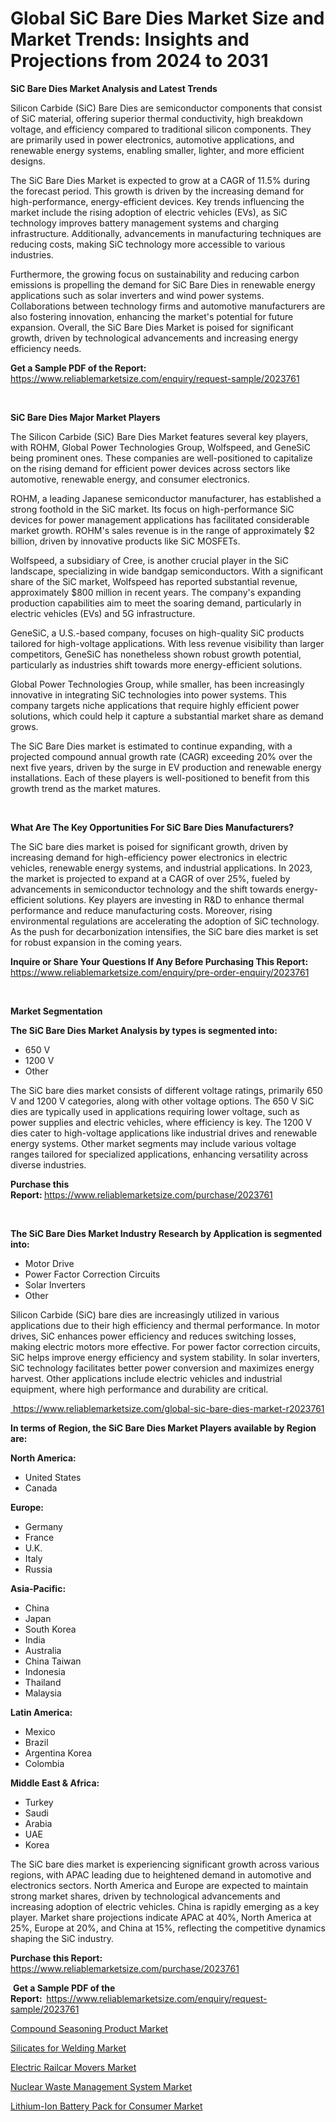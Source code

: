 <p><h1>Global SiC Bare Dies Market Size and Market Trends: Insights and Projections from 2024 to 2031</h1></p><p><strong>SiC Bare Dies Market Analysis and Latest Trends</strong></p>
<p><p>Silicon Carbide (SiC) Bare Dies are semiconductor components that consist of SiC material, offering superior thermal conductivity, high breakdown voltage, and efficiency compared to traditional silicon components. They are primarily used in power electronics, automotive applications, and renewable energy systems, enabling smaller, lighter, and more efficient designs.</p><p>The SiC Bare Dies Market is expected to grow at a CAGR of 11.5% during the forecast period. This growth is driven by the increasing demand for high-performance, energy-efficient devices. Key trends influencing the market include the rising adoption of electric vehicles (EVs), as SiC technology improves battery management systems and charging infrastructure. Additionally, advancements in manufacturing techniques are reducing costs, making SiC technology more accessible to various industries.</p><p>Furthermore, the growing focus on sustainability and reducing carbon emissions is propelling the demand for SiC Bare Dies in renewable energy applications such as solar inverters and wind power systems. Collaborations between technology firms and automotive manufacturers are also fostering innovation, enhancing the market's potential for future expansion. Overall, the SiC Bare Dies Market is poised for significant growth, driven by technological advancements and increasing energy efficiency needs.</p></p>
<p><strong>Get a Sample PDF of the Report:&nbsp;</strong> <a href="https://www.reliablemarketsize.com/enquiry/request-sample/2023761?utm_campaign=1779&utm_medium=2&utm_source=Github&utm_content=ia&utm_term=30102024&utm_id=sic-bare-dies">https://www.reliablemarketsize.com/enquiry/request-sample/2023761</a></p>
<p>&nbsp;</p>
<p><strong>SiC Bare Dies Major Market Players</strong></p>
<p><p>The Silicon Carbide (SiC) Bare Dies Market features several key players, with ROHM, Global Power Technologies Group, Wolfspeed, and GeneSiC being prominent ones. These companies are well-positioned to capitalize on the rising demand for efficient power devices across sectors like automotive, renewable energy, and consumer electronics.</p><p>ROHM, a leading Japanese semiconductor manufacturer, has established a strong foothold in the SiC market. Its focus on high-performance SiC devices for power management applications has facilitated considerable market growth. ROHM's sales revenue is in the range of approximately $2 billion, driven by innovative products like SiC MOSFETs.</p><p>Wolfspeed, a subsidiary of Cree, is another crucial player in the SiC landscape, specializing in wide bandgap semiconductors. With a significant share of the SiC market, Wolfspeed has reported substantial revenue, approximately $800 million in recent years. The company's expanding production capabilities aim to meet the soaring demand, particularly in electric vehicles (EVs) and 5G infrastructure.</p><p>GeneSiC, a U.S.-based company, focuses on high-quality SiC products tailored for high-voltage applications. With less revenue visibility than larger competitors, GeneSiC has nonetheless shown robust growth potential, particularly as industries shift towards more energy-efficient solutions.</p><p>Global Power Technologies Group, while smaller, has been increasingly innovative in integrating SiC technologies into power systems. This company targets niche applications that require highly efficient power solutions, which could help it capture a substantial market share as demand grows.</p><p>The SiC Bare Dies market is estimated to continue expanding, with a projected compound annual growth rate (CAGR) exceeding 20% over the next five years, driven by the surge in EV production and renewable energy installations. Each of these players is well-positioned to benefit from this growth trend as the market matures.</p></p>
<p>&nbsp;</p>
<p><strong>What Are The Key Opportunities For SiC Bare Dies Manufacturers?</strong></p>
<p><p>The SiC bare dies market is poised for significant growth, driven by increasing demand for high-efficiency power electronics in electric vehicles, renewable energy systems, and industrial applications. In 2023, the market is projected to expand at a CAGR of over 25%, fueled by advancements in semiconductor technology and the shift towards energy-efficient solutions. Key players are investing in R&D to enhance thermal performance and reduce manufacturing costs. Moreover, rising environmental regulations are accelerating the adoption of SiC technology. As the push for decarbonization intensifies, the SiC bare dies market is set for robust expansion in the coming years.</p></p>
<p><strong>Inquire or Share Your Questions If Any Before Purchasing This Report:</strong> <a href="https://www.reliablemarketsize.com/enquiry/pre-order-enquiry/2023761?utm_campaign=1779&utm_medium=2&utm_source=Github&utm_content=ia&utm_term=30102024&utm_id=sic-bare-dies">https://www.reliablemarketsize.com/enquiry/pre-order-enquiry/2023761</a></p>
<p>&nbsp;</p>
<p><strong>Market Segmentation</strong></p>
<p><strong>The SiC Bare Dies Market Analysis by types is segmented into:</strong></p>
<p><ul><li>650 V</li><li>1200 V</li><li>Other</li></ul></p>
<p><p>The SiC bare dies market consists of different voltage ratings, primarily 650 V and 1200 V categories, along with other voltage options. The 650 V SiC dies are typically used in applications requiring lower voltage, such as power supplies and electric vehicles, where efficiency is key. The 1200 V dies cater to high-voltage applications like industrial drives and renewable energy systems. Other market segments may include various voltage ranges tailored for specialized applications, enhancing versatility across diverse industries.</p></p>
<p><strong>Purchase this Report:&nbsp;</strong><a href="https://www.reliablemarketsize.com/purchase/2023761?utm_campaign=1779&utm_medium=2&utm_source=Github&utm_content=ia&utm_term=30102024&utm_id=sic-bare-dies">https://www.reliablemarketsize.com/purchase/2023761</a></p>
<p>&nbsp;</p>
<p><strong>The SiC Bare Dies Market Industry Research by Application is segmented into:</strong></p>
<p><ul><li>Motor Drive</li><li>Power Factor Correction Circuits</li><li>Solar Inverters</li><li>Other</li></ul></p>
<p><p>Silicon Carbide (SiC) bare dies are increasingly utilized in various applications due to their high efficiency and thermal performance. In motor drives, SiC enhances power efficiency and reduces switching losses, making electric motors more effective. For power factor correction circuits, SiC helps improve energy efficiency and system stability. In solar inverters, SiC technology facilitates better power conversion and maximizes energy harvest. Other applications include electric vehicles and industrial equipment, where high performance and durability are critical.</p></p>
<p><a href="https://www.reliablemarketsize.com/global-sic-bare-dies-market-r2023761?utm_campaign=1779&utm_medium=2&utm_source=Github&utm_content=ia&utm_term=30102024&utm_id=sic-bare-dies">&nbsp;https://www.reliablemarketsize.com/global-sic-bare-dies-market-r2023761</a></p>
<p><strong>In terms of Region, the SiC Bare Dies Market Players available by Region are:</strong></p>
<p>
    <p> <strong> North America: </strong>
        <ul>
            <li>United States</li>
            <li>Canada</li>
        </ul>
        </p> 
    <p> <strong> Europe: </strong>
        <ul>
            <li>Germany</li>
            <li>France</li>
            <li>U.K.</li>
            <li>Italy</li>
            <li>Russia</li>
        </ul>
        </p> 
    <p> <strong> Asia-Pacific: </strong>
        <ul>
            <li>China</li>
            <li>Japan</li>
            <li>South Korea</li>
            <li>India</li>
            <li>Australia</li>
            <li>China Taiwan</li>
            <li>Indonesia</li>
            <li>Thailand</li>
            <li>Malaysia</li>
        </ul>
        </p> 
    <p> <strong> Latin America: </strong>
        <ul>
            <li>Mexico</li>
            <li>Brazil</li>
            <li>Argentina Korea</li>
            <li>Colombia</li>
        </ul>
        </p> 
    <p> <strong> Middle East & Africa: </strong>
        <ul>
            <li>Turkey</li>
            <li>Saudi</li>
            <li>Arabia</li>
            <li>UAE</li>
            <li>Korea</li>
        </ul>
    </p>
    </p>
<p><p>The SiC bare dies market is experiencing significant growth across various regions, with APAC leading due to heightened demand in automotive and electronics sectors. North America and Europe are expected to maintain strong market shares, driven by technological advancements and increasing adoption of electric vehicles. China is rapidly emerging as a key player. Market share projections indicate APAC at 40%, North America at 25%, Europe at 20%, and China at 15%, reflecting the competitive dynamics shaping the SiC industry.</p></p>
<p><strong>Purchase this Report: </strong><a href="https://www.reliablemarketsize.com/purchase/2023761?utm_campaign=1779&utm_medium=2&utm_source=Github&utm_content=ia&utm_term=30102024&utm_id=sic-bare-dies">https://www.reliablemarketsize.com/purchase/2023761</a></p>
<p>&nbsp;<strong>Get a Sample PDF of the Report:&nbsp;&nbsp;</strong><a href="https://www.reliablemarketsize.com/enquiry/request-sample/2023761?utm_campaign=1779&utm_medium=2&utm_source=Github&utm_content=ia&utm_term=30102024&utm_id=sic-bare-dies">https://www.reliablemarketsize.com/enquiry/request-sample/2023761</a></p>
<p><strong></strong></p>
<p><p><a href="https://www.linkedin.com/pulse/compound-seasoning-product-market-navigating-challenges-unlocking-muhoe?utm_campaign=1779&utm_medium=2&utm_source=Github&utm_content=ia&utm_term=30102024&utm_id=sic-bare-dies">Compound Seasoning Product Market</a></p><p><a href="https://www.linkedin.com/pulse/global-silicates-welding-market-pulse-trends-growth-analysis-tfplf?utm_campaign=1779&utm_medium=2&utm_source=Github&utm_content=ia&utm_term=30102024&utm_id=sic-bare-dies">Silicates for Welding Market</a></p><p><a href="https://www.linkedin.com/pulse/global-electric-railcar-movers-market-share-growth-opportunities-tfmaf?utm_campaign=1779&utm_medium=2&utm_source=Github&utm_content=ia&utm_term=30102024&utm_id=sic-bare-dies">Electric Railcar Movers Market</a></p><p><a href="https://www.linkedin.com/pulse/future-trends-global-nuclear-waste-management-system-market-wdghf?utm_campaign=1779&utm_medium=2&utm_source=Github&utm_content=ia&utm_term=30102024&utm_id=sic-bare-dies">Nuclear Waste Management System Market</a></p><p><a href="https://www.linkedin.com/pulse/global-lithium-ion-battery-pack-consumer-62-cagr-forecast-2024-fwbnf?utm_campaign=1779&utm_medium=2&utm_source=Github&utm_content=ia&utm_term=30102024&utm_id=sic-bare-dies">Lithium-Ion Battery Pack for Consumer Market</a></p></p>